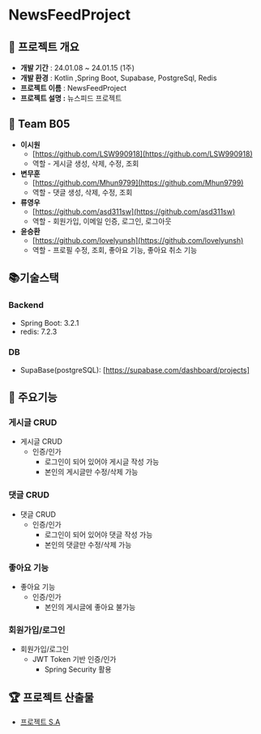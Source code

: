 # <strong>NewsFeedProject</strong>


## 🎁 프로젝트 개요


- **개발 기간** : 24.01.08 ~ 24.01.15 (1주)
- **개발 환경** : Kotlin ,Spring Boot, Supabase, PostgreSql, Redis
- **프로젝트 이름** : NewsFeedProject
- **프로젝트 설명 :** 뉴스피드 프로젝트


## 👩 Team B05

- <strong>이시원</strong>
    - [https://github.com/LSW990918](https://github.com/LSW990918)
    - 역할 - 게시글 생성, 삭제, 수정, 조회
- <strong>변무훈</strong>
    - [https://github.com/Mhun9799](https://github.com/Mhun9799)
    - 역할 - 댓글 생성, 삭제, 수정, 조회
- <strong>류영우</strong>
    - [https://github.com/asd311sw](https://github.com/asd311sw)
    - 역할 - 회원가입, 이메일 인증, 로그인, 로그아웃
- <strong>윤승환</strong>
    - [https://github.com/lovelyunsh](https://github.com/lovelyunsh)
    - 역할 - 프로필 수정, 조회, 좋아요 기능, 좋아요 취소 기능



## **📚기술스택**

### **Backend**

- Spring Boot: 3.2.1
- redis: 7.2.3

### **DB**

- SupaBase(postgreSQL): [https://supabase.com/dashboard/projects]


## 🎈 주요기능

### 게시글 CRUD
- 게시글 CRUD
  - 인증/인가
    - 로그인이 되어 있어야 게시글 작성 가능
    - 본인의 게시글만 수정/삭제 가능
### 댓글 CRUD
- 댓글 CRUD
  - 인증/인가
    - 로그인이 되어 있어야 댓글 작성 가능
    - 본인의 댓글만 수정/삭제 가능
### 좋아요 기능
- 좋아요 기능
  - 인증/인가
    - 본인의 게시글에 좋아요 불가능
### 회원가입/로그인
- 회원가입/로그인
  - JWT Token 기반 인증/인가
    - Spring Security 활용


## 🏆 프로젝트 산출물

- [프로젝트 S.A](https://www.notion.so/5a923364e81042f691c3e86060b1a762)
